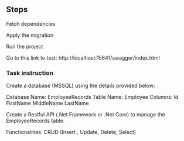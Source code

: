 ## Steps
Fetch dependencies

Apply the migration

Run the project

Go to this link to test: http://localhost:15641/swagger/index.html

### Task instruction

Create a database (MSSQL) using the details provided below:

Database Name: EmployeeRecords
Table Name: Employee
Columns:
Id
FirstName
MiddleName
LastName


Create a Restful API (.Net Framework or .Net Core) to manage the EmployeeRecords table.

Functionalities: CRUD (Insert , Update, Delete, Select)
